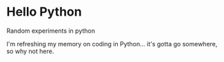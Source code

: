 # Hello Python
Random experiments in python

I'm refreshing my memory on coding in Python... it's gotta go somewhere, so why not here.


